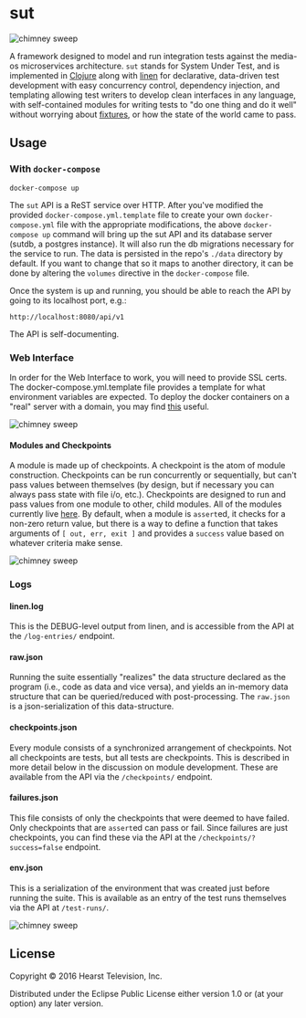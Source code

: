 # sut

![chimney sweep](img/sweep2.jpg)

A framework designed to model and run integration tests against
the media-os microservices architecture. `sut` stands for System Under Test,
and is implemented in [Clojure](http://clojure.org) along with
[linen](http://github.com/tjb1982/linen) for
declarative, data-driven test development with easy concurrency control, dependency
injection, and templating allowing test writers to develop clean interfaces in any language,
with self-contained modules for writing tests to "do one thing and do it well" without worrying
about [fixtures](https://medium.com/written-in-code/testing-anti-patterns-b5ffc1612b8b#4be4),
or how the state of the world came to pass.

## Usage

### With `docker-compose`

    docker-compose up

The `sut` API is a ReST service over HTTP. After you've modified the provided `docker-compose.yml.template` file to create your own `docker-compose.yml` file with the appropriate modifications, the above `docker-compose up` command will bring up the sut API and its database server (sutdb, a postgres instance). It will also run the db migrations necessary for the service to run. The data is persisted in the repo's `./data` directory by default. If you want to change that so it maps to another directory, it can be done by altering the `volumes` directive in the `docker-compose` file.

Once the system is up and running, you should be able to reach the API by going to its localhost port, e.g.:

    http://localhost:8080/api/v1

The API is self-documenting.

### Web Interface

In order for the Web Interface to work, you will need to provide SSL certs. The docker-compose.yml.template file provides a template for what environment variables are expected. To deploy the docker containers on a "real" server with a domain, you may find [this](https://thetower.atlassian.net/wiki/display/PMOTEST/Quickstart+guide+for+configuring+Let%27s+Encrypt+with+certbot+and+nginx) useful.


![chimney sweep](img/sweep3.jpg)

#### Modules and Checkpoints
A module is made up of checkpoints. A checkpoint is the atom of module construction. Checkpoints can be run concurrently or sequentially, but can't pass values between themselves (by design, but if necessary you can always pass state with file i/o, etc.). Checkpoints are designed to run and pass values from one module to other, child modules. All of the modules currently live [here](https://github.com/hearsttv/sutapi/tree/master/resources/linen/modules). By default, when a module is `assert`ed, it checks for a non-zero return value, but there is a way to define a function that takes arguments of `[ out, err, exit ]` and provides a `success` value based on whatever criteria make sense. 

![chimney sweep](img/sweep5.jpg)

### Logs

#### linen.log
This is the DEBUG-level output from linen, and is accessible from the API at the `/log-entries/` endpoint.

#### raw.json
Running the suite essentially "realizes" the data structure declared as the program (i.e., code as data and vice versa), and yields an in-memory
data structure that can be queried/reduced with post-processing. The `raw.json` is a json-serialization of
this data-structure.

#### checkpoints.json
Every module consists of a synchronized arrangement of checkpoints. Not all checkpoints are tests, but
all tests are checkpoints. This is described in more detail below in the discussion on module development. These are available from the API via the `/checkpoints/` endpoint.

#### failures.json
This file consists of only the checkpoints that were deemed to have failed. Only checkpoints that are
`assert`ed can pass or fail. Since failures are just checkpoints, you can find these via the API at the `/checkpoints/?success=false` endpoint.

#### env.json
This is a serialization of the environment that was created just before running the suite. This is available as an entry of the test runs themselves via the API at `/test-runs/`.

![chimney sweep](img/sweep.jpg)

## License

Copyright © 2016 Hearst Television, Inc.

Distributed under the Eclipse Public License either version 1.0 or (at
your option) any later version.
